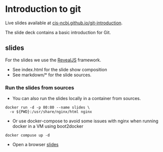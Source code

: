 # Introduction to git

Live slides available at [cis-ncbj.github.io/git-introduction](http://cis-ncbj.github.io/git-introduction).

The slide deck contains a basic introduction for Git.

## slides
For the slides we use the [RevealJS](https://github.com/hakimel/reveal.js/) framework.
- See index.html for the slide show composition
- See markdown/* for the slide sources.

### Run the slides from sources
- You can also run the slides locally in a container from sources.
```
docker run -d -p 80:80 --name slides \
  -v ${PWD}:/usr/share/nginx/html nginx
```
- Or use docker-compose to avoid some issues with nginx when running docker in a VM using boot2docker
```
docker compuse up -d
```
- Open a browser [slides](http://localhost/)
